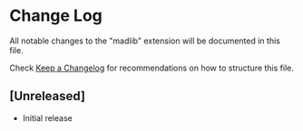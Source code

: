 # Change Log

All notable changes to the "madlib" extension will be documented in this file.

Check [Keep a Changelog](http://keepachangelog.com/) for recommendations on how to structure this file.

## [Unreleased]

- Initial release